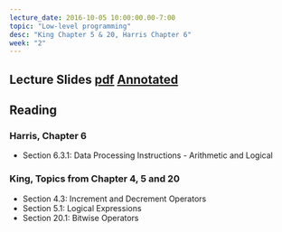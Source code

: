 ```yaml
---
lecture_date: 2016-10-05 10:00:00.00-7:00
topic: "Low-level programming"
desc: "King Chapter 5 & 20, Harris Chapter 6"
week: "2"
---
```


## Lecture Slides [pdf](https://drive.google.com/file/d/0B__7284Jee0fY1oyTnpFMTJ3UXM/view?usp=sharing) [Annotated](https://drive.google.com/file/d/0B__7284Jee0fUG5LNEZ3TW5UUVE/view?usp=sharing)

## Reading

### Harris, Chapter 6

* Section 6.3.1: Data Processing Instructions - Arithmetic and Logical

### King, Topics from Chapter 4, 5 and 20

* Section 4.3: Increment and Decrement Operators
* Section 5.1: Logical Expressions
* Section 20.1: Bitwise Operators


